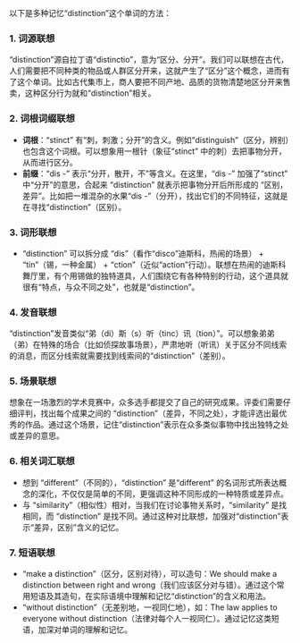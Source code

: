 以下是多种记忆“distinction”这个单词的方法：

### 1. 词源联想
“distinction”源自拉丁语“distinctio”，意为“区分、分开”。我们可以联想在古代，人们需要把不同种类的物品或人群区分开来，这就产生了“区分”这个概念，进而有了这个单词。比如古代集市上，商人要把不同产地、品质的货物清楚地区分开来售卖，这种区分行为就和“distinction”相关。

### 2. 词根词缀联想
 - **词根**：“stinct” 有“刺，刺激；分开”的含义。例如“distinguish”（区分，辨别）也包含这个词根。可以想象用一根针（象征“stinct” 中的刺）去把事物分开，从而进行区分。
 - **前缀**：“dis -” 表示“分开，散开，不”等含义。在这里，“dis -” 加强了“stinct” 中“分开”的意思，合起来 “distinction” 就表示把事物分开后所形成的 “区别，差异”。比如把一堆混杂的水果“dis -”（分开），找出它们的不同特征，这就是在寻找“distinction”（区别）。

### 3. 词形联想
 - “distinction” 可以拆分成 “dis”（看作“disco”迪斯科，热闹的场景） + “tin”（锡，一种金属） + “ction”（近似“action”行动）。联想在热闹的迪斯科舞厅里，有个用锡做的独特道具，人们围绕它有各种特别的行动，这个道具就很有“特点，与众不同之处”，也就是“distinction”。

### 4. 发音联想
“distinction”发音类似“弟（di）斯（s）听（tinc）讯（tion）”。可以想象弟弟（弟）在特殊的场合（比如侦探故事场景），严肃地听（听讯）关于区分不同线索的消息，而区分线索就需要找到线索间的“distinction”（差别）。

### 5. 场景联想
想象在一场激烈的学术竞赛中，众多选手都提交了自己的研究成果。评委们需要仔细评判，找出每个成果之间的 “distinction”（差异，不同之处），才能评选出最优秀的作品。通过这个场景，记住“distinction”表示在众多类似事物中找出独特之处或差异的意思。

### 6. 相关词汇联想
 - 想到 “different”（不同的），“distinction” 是“different” 的名词形式所表达概念的深化，不仅仅是简单的不同，更强调这种不同形成的一种特质或差异点。
 - 与 “similarity”（相似性）相对，当我们在讨论事物关系时，“similarity” 是找相同，而 “distinction” 是找不同。通过这种对比联想，加强对“distinction”表示“差异，区别”含义的记忆。

### 7. 短语联想
 - “make a distinction”（区分，区别对待），可以造句：We should make a distinction between right and wrong（我们应该区分对与错）。通过这个常用短语及其造句，在实际语境中理解和记忆“distinction”的含义和用法。
 - “without distinction”（无差别地，一视同仁地），如：The law applies to everyone without distinction（法律对每个人一视同仁）。通过记忆这类短语，加深对单词的理解和记忆。 